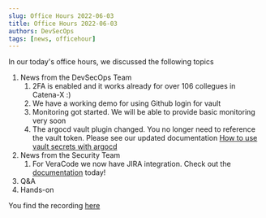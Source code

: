 ```yaml
---
slug: Office Hours 2022-06-03
title: Office Hours 2022-06-03
authors: DevSecOps
tags: [news, officehour]
---
```


In our today's office hours, we discussed the following topics

1. News from the DevSecOps Team
   1. 2FA is enabled and it works already for over 106 collegues in Catena-X :)
   2. We have a working demo for using Github login for vault
   3. Monitoring got started. We will be able to provide basic monitoring very soon
   4. The argocd vault plugin changed. You no longer need to reference the vault token. Please see our updated documentation [How to use vault secrets with argocd](/docs/guides/howto-use-vault-secrets-with-argocd)
1. News from the Security Team
   1. For VeraCode we now have JIRA integration. Check out the [documentation](/docs/security/how-to-integrate-veracode-to-your-jira-project) today!
1. Q&A
1. Hands-on

You find the
recording [here](https://bcgcatenax.sharepoint.com/:f:/r/sites/CommunitiesofPractises/Shared%20Documents/CX-CoP%20DevSecOps/Office_Hours_Regular_Recordings?csf=1&web=1&e=YezRwb)

